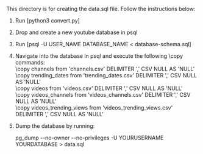 This directory is for creating the data.sql file. Follow the instructions below:
1. Run [python3 convert.py]
2. Drop and create a new youtube database in psql
3. Run [psql -U USER_NAME DATABASE_NAME < database-schema.sql]
4. Navigate into the database in psql and execute the following \copy commands: <br/>
\copy channels from 'channels.csv' DELIMITER ',' CSV NULL AS 'NULL' <br/>
\copy trending_dates from 'trending_dates.csv' DELIMITER ',' CSV NULL AS 'NULL'<br/>
\copy videos from 'videos.csv' DELIMITER ',' CSV NULL AS 'NULL'<br/>
\copy videos_channels from 'videos_channels.csv' DELIMITER ',' CSV NULL AS 'NULL'<br/>
\copy videos_trending_views from 'videos_trending_views.csv' DELIMITER ',' CSV NULL AS 'NULL'<br/>
6. Dump the database by running:

	pg_dump --no-owner --no-privileges -U YOURUSERNAME YOURDATABASE > data.sql
